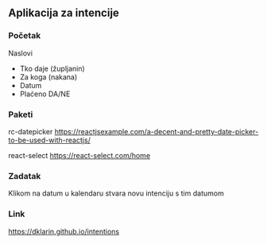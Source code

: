 ## Aplikacija za intencije

### Početak

Naslovi

- Tko daje (župljanin)
- Za koga (nakana)
- Datum
- Plaćeno DA/NE

### Paketi

rc-datepicker
https://reactjsexample.com/a-decent-and-pretty-date-picker-to-be-used-with-reactjs/

react-select
https://react-select.com/home

### Zadatak

Klikom na datum u kalendaru stvara novu intenciju s tim datumom

### Link

https://dklarin.github.io/intentions 
